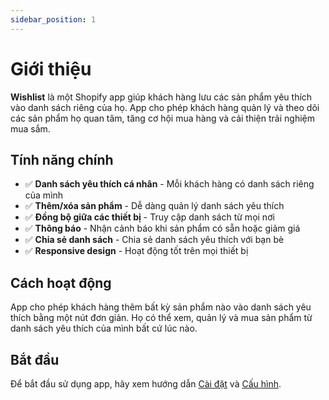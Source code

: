 ```yaml
---
sidebar_position: 1
---
```


# Giới thiệu

**Wishlist** là một Shopify app giúp khách hàng lưu các sản phẩm yêu thích vào danh sách riêng của họ. App cho phép khách hàng quản lý và theo dõi các sản phẩm họ quan tâm, tăng cơ hội mua hàng và cải thiện trải nghiệm mua sắm.

## Tính năng chính

- ✅ **Danh sách yêu thích cá nhân** - Mỗi khách hàng có danh sách riêng của mình
- ✅ **Thêm/xóa sản phẩm** - Dễ dàng quản lý danh sách yêu thích
- ✅ **Đồng bộ giữa các thiết bị** - Truy cập danh sách từ mọi nơi
- ✅ **Thông báo** - Nhận cảnh báo khi sản phẩm có sẵn hoặc giảm giá
- ✅ **Chia sẻ danh sách** - Chia sẻ danh sách yêu thích với bạn bè
- ✅ **Responsive design** - Hoạt động tốt trên mọi thiết bị

## Cách hoạt động

App cho phép khách hàng thêm bất kỳ sản phẩm nào vào danh sách yêu thích bằng một nút đơn giản. Họ có thể xem, quản lý và mua sản phẩm từ danh sách yêu thích của mình bất cứ lúc nào.

## Bắt đầu

Để bắt đầu sử dụng app, hãy xem hướng dẫn [Cài đặt](./installation) và [Cấu hình](./configuration).

